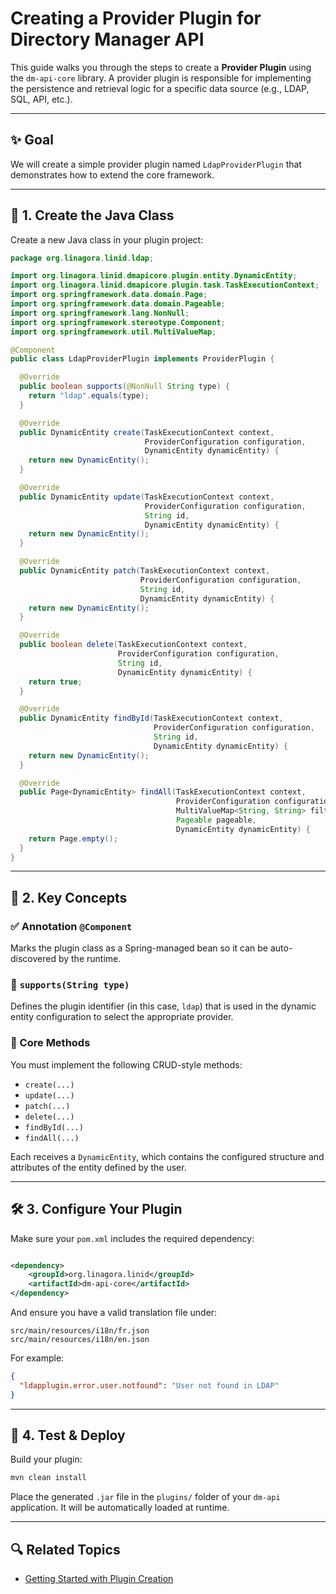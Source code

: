 # Creating a Provider Plugin for Directory Manager API

This guide walks you through the steps to create a **Provider Plugin** using the `dm-api-core` library. A provider
plugin is responsible for implementing the persistence and retrieval logic for a specific data source (e.g., LDAP, SQL,
API, etc.).

---

## ✨ Goal

We will create a simple provider plugin named `LdapProviderPlugin` that demonstrates how to extend the core framework.

---

## 📁 1. Create the Java Class

Create a new Java class in your plugin project:

```java
package org.linagora.linid.ldap;

import org.linagora.linid.dmapicore.plugin.entity.DynamicEntity;
import org.linagora.linid.dmapicore.plugin.task.TaskExecutionContext;
import org.springframework.data.domain.Page;
import org.springframework.data.domain.Pageable;
import org.springframework.lang.NonNull;
import org.springframework.stereotype.Component;
import org.springframework.util.MultiValueMap;

@Component
public class LdapProviderPlugin implements ProviderPlugin {

  @Override
  public boolean supports(@NonNull String type) {
    return "ldap".equals(type);
  }

  @Override
  public DynamicEntity create(TaskExecutionContext context,
                              ProviderConfiguration configuration,
                              DynamicEntity dynamicEntity) {
    return new DynamicEntity();
  }

  @Override
  public DynamicEntity update(TaskExecutionContext context,
                              ProviderConfiguration configuration,
                              String id,
                              DynamicEntity dynamicEntity) {
    return new DynamicEntity();
  }

  @Override
  public DynamicEntity patch(TaskExecutionContext context,
                             ProviderConfiguration configuration,
                             String id,
                             DynamicEntity dynamicEntity) {
    return new DynamicEntity();
  }

  @Override
  public boolean delete(TaskExecutionContext context,
                        ProviderConfiguration configuration,
                        String id,
                        DynamicEntity dynamicEntity) {
    return true;
  }

  @Override
  public DynamicEntity findById(TaskExecutionContext context,
                                ProviderConfiguration configuration,
                                String id,
                                DynamicEntity dynamicEntity) {
    return new DynamicEntity();
  }

  @Override
  public Page<DynamicEntity> findAll(TaskExecutionContext context,
                                     ProviderConfiguration configuration,
                                     MultiValueMap<String, String> filters,
                                     Pageable pageable,
                                     DynamicEntity dynamicEntity) {
    return Page.empty();
  }
}
```

---

## 🧩 2. Key Concepts

### ✅ Annotation `@Component`

Marks the plugin class as a Spring-managed bean so it can be auto-discovered by the runtime.

### 🔁 `supports(String type)`

Defines the plugin identifier (in this case, `ldap`) that is used in the dynamic entity configuration to select the
appropriate provider.

### 🔨 Core Methods

You must implement the following CRUD-style methods:

* `create(...)`
* `update(...)`
* `patch(...)`
* `delete(...)`
* `findById(...)`
* `findAll(...)`

Each receives a `DynamicEntity`, which contains the configured structure and attributes of the entity defined by the
user.

---

## 🛠️ 3. Configure Your Plugin

Make sure your `pom.xml` includes the required dependency:

```xml

<dependency>
    <groupId>org.linagora.linid</groupId>
    <artifactId>dm-api-core</artifactId>
</dependency>
```

And ensure you have a valid translation file under:

```
src/main/resources/i18n/fr.json
src/main/resources/i18n/en.json
```

For example:

```json
{
  "ldapplugin.error.user.notfound": "User not found in LDAP"
}
```

---

## 🔄 4. Test & Deploy

Build your plugin:

```bash
mvn clean install
```

Place the generated `.jar` file in the `plugins/` folder of your `dm-api` application. It will be automatically loaded
at runtime.

---

## 🔍 Related Topics

* [Getting Started with Plugin Creation](./how-to-create-a-plugin.md)

